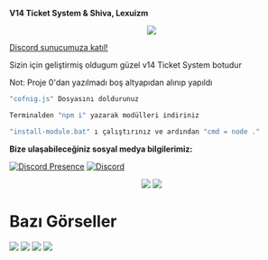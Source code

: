 **V14 Ticket System & Shiva, Lexuizm**

<div align="center">
    <img src="https://komarev.com/ghpvc/?username=shewnsex&color=yellow"/>
</div>

<a href="https://discord.gg/dwW9CQw8C6" target="_blank">Discord sunucumuza katıl!</a>


Sizin için geliştirmiş oldugum güzel v14 Ticket System botudur

Not: Proje 0'dan yazılmadı boş altyapıdan alınıp yapıldı

```js
"cofnig.js" Dosyasını doldurunuz

Terminalden "npm i" yazarak modülleri indiriniz

"install-module.bat" ı çalıştırınız ve ardından "cmd = node ."
```

**Bize ulaşabileceğiniz sosyal medya bilgilerimiz:**

[![Discord Presence](https://lanyard.cnrad.dev/api/921504197675991131)](https://discord.com/users/921504197675991131)
 [![Discord](https://lanyard.cnrad.dev/api/920738699032014848)](https://discord.com/users/920738699032014848)


 <p align="center">
 <a href="https://discord.com/users/921504197675991131" target"blank_"><img src="https://img.shields.io/badge/Discord%20-7289DA.svg?&style=for-the-badge&logo=discord&logoColor=white"></a>
  <a href="https://github.com/shivaxrq" target"blank_"><img src="https://img.shields.io/badge/GitHub%20-191717.svg?&style=for-the-badge&logo=github&logoColor=white"></a>

# Bazı Görseller  

<img  src="https://cdn.discordapp.com/attachments/1212732532840202250/1214236333313106020/image.png?ex=65f860b5&is=65e5ebb5&hm=7f13113a34690321fc2658aaa42249c82aafa8a915c103f9723eb2d5bda22109&">
<img  src="https://cdn.discordapp.com/attachments/1214237211558547556/1214237268873711617/image.png?ex=65f86194&is=65e5ec94&hm=26302e0585e0fd050ef4443f9eb79df3d99ac207afee0d03370c9fa5d7e2ef04&">
<img  src="https://cdn.discordapp.com/attachments/1214237211558547556/1214237397487980614/image.png?ex=65f861b3&is=65e5ecb3&hm=5cf5bdf5cec20d91760c4f0ca2630516a612daa08393ba8d18fcdda7933eecf4&">
<img  src="https://cdn.discordapp.com/attachments/1214237211558547556/1214237531126636544/image.png?ex=65f861d2&is=65e5ecd2&hm=b56cc10bc0b15afb4102c85fe2b7f6726982c69327ca982ea57fa8056c1f56df&">
